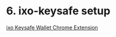 # 6. ixo-keysafe setup

[ixo Keysafe Wallet Chrome Extension](https://chrome.google.com/webstore/detail/ixo-keysafe/eekohliaafcifhgjohefgibinbjfaabe)